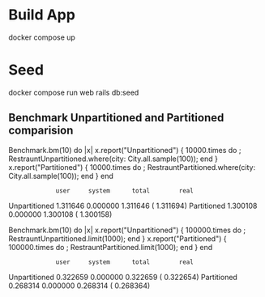 # Build App
docker compose up

# Seed
docker compose run web rails db:seed

## Benchmark Unpartitioned and Partitioned comparision

Benchmark.bm(10) do |x|
  x.report("Unpartitioned") { 10000.times do ; RestrauntUnpartitioned.where(city: City.all.sample(100)); end }
  x.report("Partitioned") { 10000.times do ; RestrauntPartitioned.where(city: City.all.sample(100)); end }
end

                 user     system      total        real
Unpartitioned  1.311646   0.000000   1.311646 (  1.311694)
  Partitioned  1.300108   0.000000   1.300108 (  1.300158)


Benchmark.bm(10) do |x|
  x.report("Unpartitioned") { 100000.times do ; RestrauntUnpartitioned.limit(1000); end }
  x.report("Partitioned") { 100000.times do ; RestrauntPartitioned.limit(1000); end }
end

                 user     system      total        real
Unpartitioned  0.322659   0.000000   0.322659 (  0.322654)
  Partitioned  0.268314   0.000000   0.268314 (  0.268364)